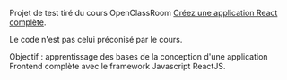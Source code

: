 Projet de test tiré du cours OpenClassRoom [Créez une application React complète](https://openclassrooms.com/fr/courses/7150606-creez-une-application-react-complete).

Le code n'est pas celui préconisé par le cours.

Objectif : apprentissage des bases de la conception d'une application Frontend complète avec le framework Javascript ReactJS.
